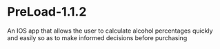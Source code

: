 # PreLoad-1.1.2
An IOS app that allows the user to calculate alcohol percentages quickly and easily so as to make informed decisions before purchasing
